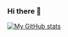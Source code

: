 ### Hi there 👋

[![My GitHub stats](https://github-readme-stats.vercel.app/api?username=foamfish&show_icons=true&count_private=false&theme=cobalt)](https://github.com/anuraghazra/github-readme-stats)

<!--
<img align="right" src="https://github-readme-stats.vercel.app/api?username=foamfish&show_icons=true&icon_color=CE1D2D&text_color=718096&bg_color=ffffff&hide_title=true" />
-->

<!--
**foamfish/foamfish** is a ✨ _special_ ✨ repository because its `README.md` (this file) appears on your GitHub profile.

Here are some ideas to get you started:

- 🔭 I’m currently working on ...
- 🌱 I’m currently learning ...
- 👯 I’m looking to collaborate on ...
- 🤔 I’m looking for help with ...
- 💬 Ask me about ...
- 📫 How to reach me: ...
- 😄 Pronouns: ...
- ⚡ Fun fact: ...
-->
